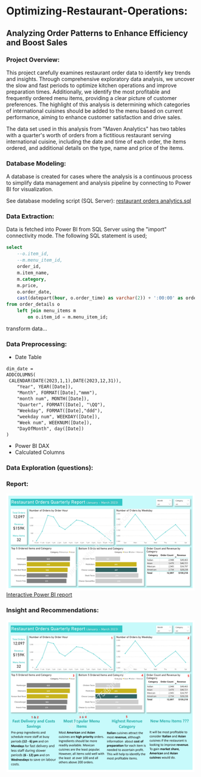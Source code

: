 # Optimizing-Restaurant-Operations:
## Analyzing Order Patterns to Enhance Efficiency and Boost Sales

### Project Overview:
This project carefully examines restaurant order data to identify key trends and insights. Through comprehensive exploratory data analysis, we uncover the slow and fast periods to optimize kitchen operations and improve preparation times. Additionally, we identify the most profitable and frequently ordered menu items, providing a clear picture of customer preferences. The highlight of this analysis is determining which categories of international cuisines should be added to the menu based on current performance, aiming to enhance customer satisfaction and drive sales.

The data set used in this analysis from "Maven Analytics" has two tables with a quarter's worth of orders from a fictitious restaurant serving international cuisine, including the date and time of each order, the items ordered, and additional details on the type, name and price of the items.

### Database Modeling:
A database is created for cases where the analysis is a continuous process to simplify data management and analysis pipeline by connecting to Power BI for visualization.

See database modeling script (SQL Server):
[restaurant orders analytics.sql](https://github.com/jakejosh6751/Optimizing-Restaurant-Operations/blob/main/restaurant%20orders%20analytics.sql)

### Data Extraction:
Data is fetched into Power BI from SQL Server using the "import" connectivity mode. The following SQL statement is used;
```sql
select
	--o.item_id,
	--m.menu_item_id,
	order_id,
	m.item_name,
	m.category,
	m.price,
	o.order_date,
	cast(datepart(hour, o.order_time) as varchar(2)) + ':00:00' as order_hour
from order_details o
	left join menu_items m
		on o.item_id = m.menu_item_id;
```
transform data...

### Data Preprocessing:
* Date Table
```
dim_date = 
ADDCOLUMNS(
 CALENDAR(DATE(2023,1,1),DATE(2023,12,31)),
    "Year", YEAR([Date]),
    "Month", FORMAT([Date],"mmm"),
    "month num", MONTH([Date]),
    "Quarter", FORMAT([Date], "\QQ"),
    "Weekday", FORMAT([Date],"ddd"),
    "weekday num", WEEKDAY([Date]),
    "Week num", WEEKNUM([Date]),
    "DayOfMonth", day([Date])
)
```
* Power BI DAX
* Calculated Columns

### Data Exploration (questions):

### Report:
![restaurant orders report_1.jpg](https://github.com/jakejosh6751/Optimizing-Restaurant-Operations/blob/main/restaurant%20orders%20report_1.jpg)
[Interactive Power BI report]()

### Insight and Recommendations:
![restaurant orders report_2.jpg](https://github.com/jakejosh6751/Optimizing-Restaurant-Operations/blob/main/restaurant%20orders%20report_2.jpg)

